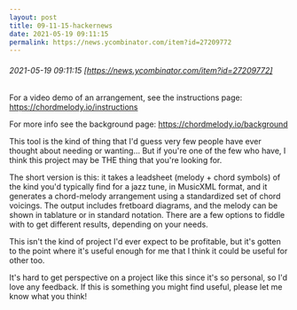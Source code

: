 ```yaml
---
layout: post
title: 09-11-15-hackernews
date: 2021-05-19 09:11:15
permalink: https://news.ycombinator.com/item?id=27209772
---
```


###### 2021-05-19 09:11:15 [https://news.ycombinator.com/item?id=27209772]
For a video demo of an arrangement, see the instructions page: <a href="https:&#x2F;&#x2F;chordmelody.io&#x2F;instructions" rel="nofollow">https:&#x2F;&#x2F;chordmelody.io&#x2F;instructions</a>

For more info see the background page: <a href="https:&#x2F;&#x2F;chordmelody.io&#x2F;background" rel="nofollow">https:&#x2F;&#x2F;chordmelody.io&#x2F;background</a>

This tool is the kind of thing that I&#x27;d guess very few people have ever thought about needing or wanting... But if you&#x27;re one of the few who have, I think this project may be THE thing that you&#x27;re looking for.

The short version is this: it takes a leadsheet (melody + chord symbols) of the kind you&#x27;d typically find for a jazz tune, in MusicXML format, and it generates a chord-melody arrangement using a standardized set of chord voicings. The output includes fretboard diagrams, and the melody can be shown in tablature or in standard notation. There are a few options to fiddle with to get different results, depending on your needs.

This isn&#x27;t the kind of project I&#x27;d ever expect to be profitable, but it&#x27;s gotten to the point where it&#x27;s useful enough for me that I think it could be useful for other too.

It&#x27;s hard to get perspective on a project like this since it&#x27;s so personal, so I&#x27;d love any feedback. If this is something you might find useful, please let me know what you think!
